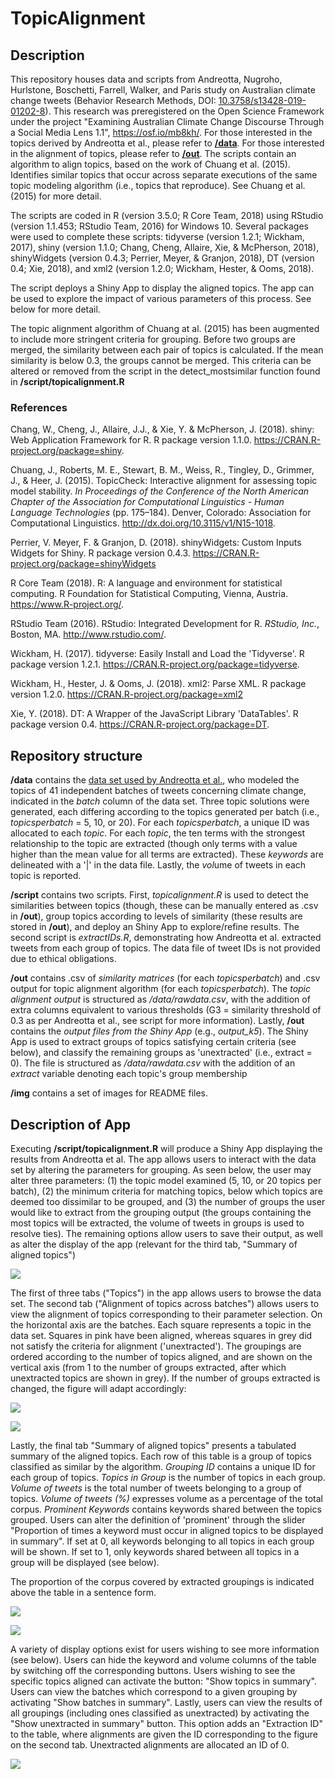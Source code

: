 # TopicAlignment

## Description

This repository houses data and scripts from Andreotta, Nugroho, Hurlstone, Boschetti, Farrell, Walker, and Paris study on Australian climate change tweets (Behavior Research Methods, DOI: [10.3758/s13428-019-01202-8](https://doi.org/10.3758/s13428-019-01202-8
)). This research was preregistered on the Open Science Framework under the project "Examining Australian Climate Change Discourse Through a Social Media Lens 1.1", <https://osf.io/mb8kh/>. For those interested in the topics derived by Andreotta et al., please refer to [**/data**](/data/rawdata.csv). For those interested in the alignment of topics, please refer to [**/out**](/out). The scripts contain an algorithm to align topics, based on the work of Chuang et al. (2015). Identifies similar topics that occur across separate executions of the same topic modeling algorithm (i.e., topics that reproduce). See Chuang et al. (2015) for more detail.

The scripts are coded in R (version 3.5.0; R Core Team, 2018) using RStudio (version 1.1.453; RStudio Team, 2016) for Windows 10. Several packages were used to complete these scripts: tidyverse (version 1.2.1; Wickham, 2017), shiny (version 1.1.0; Chang, Cheng, Allaire, Xie, & McPherson, 2018), shinyWidgets (version 0.4.3; Perrier, Meyer, & Granjon, 2018), DT (version 0.4; Xie, 2018), and xml2 (version 1.2.0; Wickham, Hester, & Ooms, 2018).

The script deploys a Shiny App to display the aligned topics. The app can be used to explore the impact of various parameters of this process. See below for more detail.

The topic alignment algorithm of Chuang at al. (2015) has been augmented to include more stringent criteria for grouping. Before two groups are merged, the similarity between each pair of topics is calculated. If the mean similarity is below 0.3, the groups cannot be merged. This criteria can be altered or removed from the script in the detect_mostsimilar function found in **/script/topicalignment.R**

### References

Chang, W., Cheng, J., Allaire, J.J., & Xie, Y. & McPherson, J. (2018). shiny: Web Application Framework for R. R package version 1.1.0. <https://CRAN.R-project.org/package=shiny>.

Chuang, J., Roberts, M. E., Stewart, B. M., Weiss, R., Tingley, D., Grimmer, J., & Heer, J. (2015). TopicCheck: Interactive alignment for assessing topic model stability. *In Proceedings of the Conference of the North American Chapter of the Association for Computational Linguistics - Human Language Technologies* (pp. 175–184). Denver, Colorado: Association for Computational Linguistics. <http://dx.doi.org/10.3115/v1/N15-1018>.

Perrier, V. Meyer, F. & Granjon, D. (2018). shinyWidgets: Custom Inputs Widgets for Shiny. R package version 0.4.3. <https://CRAN.R-project.org/package=shinyWidgets>

R Core Team (2018). R: A language and environment for statistical computing. R Foundation for Statistical Computing, Vienna, Austria. <https://www.R-project.org/>.

RStudio Team (2016). RStudio: Integrated Development for R. <i>RStudio, Inc.</i>, Boston, MA. <http://www.rstudio.com/>.

Wickham, H. (2017). tidyverse: Easily Install and Load the 'Tidyverse'. R package version 1.2.1. <https://CRAN.R-project.org/package=tidyverse>.

Wickham, H., Hester, J. & Ooms, J. (2018). xml2: Parse XML. R package version 1.2.0. https://CRAN.R-project.org/package=xml2

Xie, Y. (2018). DT: A Wrapper of the JavaScript Library 'DataTables'. R package version 0.4. <https://CRAN.R-project.org/package=DT>.


## Repository structure

**/data** contains the [data set used by Andreotta et al.](/data/rawdata.csv), who modeled the topics of 41 independent batches of tweets concerning climate change, indicated in the *batch* column of the data set. Three topic solutions were generated, each differing according to the topics generated per batch (i.e., *topicsperbatch* = 5, 10, or 20). For each *topicsperbatch*, a unique ID was allocated to each *topic*. For each *topic*, the ten terms with the strongest relationship to the topic are extracted (though only terms with a value higher than the mean value for all terms are extracted). These *keywords* are delineated with a '|' in the data file. Lastly, the <i>vol</i>ume of tweets in each topic is reported.

**/script** contains two scripts. First, *topicalignment.R* is used to detect the similarities between topics (though, these can be manually entered as .csv in **/out**), group topics according to levels of similarity (these results are stored in **/out**), and deploy an Shiny App to explore/refine results. The second script is *extractIDs.R*, demonstrating how Andreotta et al. extracted tweets from each group of topics. The data file of tweet IDs is not provided due to ethical obligations.

**/out** contains .csv of _similarity matrices_ (for each *topicsperbatch*) and .csv output for topic alignment algorithm (for each *topicsperbatch*). The _topic alignment output_ is structured as */data/rawdata.csv*, with the addition of extra columns equivalent to various thresholds (G3 = similarity threshold of 0.3 as per Andreotta et al., see script for more information). Lastly, **/out** contains the _output files from the Shiny App_ (e.g., *output_k5*). The Shiny App is used to extract groups of topics satisfying certain criteria (see below), and classify the remaining groups as 'unextracted' (i.e., extract = 0). The file is structured as */data/rawdata.csv* with the addition of an *extract* variable denoting each topic's group membership

**/img** contains a set of images for README files.

## Description of App

Executing **/script/topicalignment.R** will produce a Shiny App displaying the results from Andreotta et al. The app allows users to interact with the data set by altering the parameters for grouping. As seen below, the user may alter three parameters: (1) the topic model examined (5, 10, or 20 topics per batch), (2) the minimum criteria for matching topics, below which topics are deemed too dissimilar to be grouped, and (3) the number of groups the user would like to extract from the grouping output (the groups containing the most topics will be extracted, the volume of tweets in groups is used to resolve ties). The remaining options allow users to save their output, as well as alter the display of the app (relevant for the third tab, "Summary of aligned topics")

![](img/tab1.PNG)

The first of three tabs ("Topics") in the app allows users to browse the data set. The second tab ("Alignment of topics across batches") allows users to view the alignment of topics corresponding to their parameter selection. On the horizontal axis are the batches. Each square represents a topic in the data set. Squares in pink have been aligned, whereas squares in grey did not satisfy the criteria for alignment ('unextracted'). The groupings are ordered according to the number of topics aligned, and are shown on the vertical axis (from 1 to the number of groups extracted, after which unextracted topics are shown in grey). If the number of groups extracted is changed, the figure will adapt accordingly:

![](img/tab2_1.PNG)

![](img/tab2_2.PNG)

Lastly, the final tab "Summary of aligned topics" presents a tabulated summary of the aligned topics. Each row of this table is a group of topics classified as similar by the algorithm. *Grouping ID* contains a unique ID for each group of topics. *Topics in Group* is the number of topics in each group. *Volume of tweets* is the total number of tweets belonging to a group of topics. *Volume of tweets (%)* expresses volume as a percentage of the total corpus. *Prominent Keywords* contains keywords shared between the topics grouped. Users can alter the definition of 'prominent' through the slider "Proportion of times a keyword must occur in aligned topics to be displayed in summary". If set at 0, all keywords belonging to all topics in each group will be shown. If set to 1, only keywords shared between all topics in a group will be displayed (see below).

The proportion of the corpus covered by extracted groupings is indicated above the table in a sentence form.

![](img/tab3_1.PNG)

![](img/tab3_3.PNG)

A variety of display options exist for users wishing to see more information (see below). Users can hide the keyword and volume columns of the table by switching off the corresponding buttons. Users wishing to see the specific topics aligned can activate the button: "Show topics in summary". Users can view the batches which correspond to a given grouping by activating "Show batches in summary". Lastly, users can view the results of all groupings (including ones classified as unextracted) by activating the "Show unextracted in summary" button. This option adds an "Extraction ID" to the table, where alignments are given the ID corresponding to the figure on the second tab. Unextracted alignments are allocated an ID of 0.

![](img/tab3_2.PNG)
